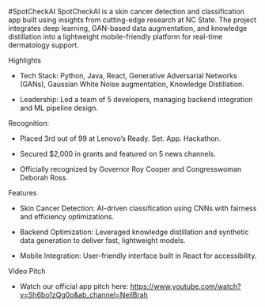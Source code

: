 #SpotCheckAI
SpotCheckAI is a skin cancer detection and classification app built using insights from cutting-edge research at NC State. The project integrates deep learning, GAN-based data augmentation, and knowledge distillation into a lightweight mobile-friendly platform for real-time dermatology support.

Highlights

- Tech Stack: Python, Java, React, Generative Adversarial Networks (GANs), Gaussian White Noise augmentation, Knowledge Distillation.

- Leadership: Led a team of 5 developers, managing backend integration and ML pipeline design.

Recognition:

- Placed 3rd out of 99 at Lenovo’s Ready. Set. App. Hackathon.

- Secured $2,000 in grants and featured on 5 news channels.

- Officially recognized by Governor Roy Cooper and Congresswoman Deborah Ross.

Features

- Skin Cancer Detection: AI-driven classification using CNNs with fairness and efficiency optimizations.

- Backend Optimization: Leveraged knowledge distillation and synthetic data generation to deliver fast, lightweight models.

- Mobile Integration: User-friendly interface built in React for accessibility.

Video Pitch 

- Watch our official app pitch here: https://www.youtube.com/watch?v=Sh6bo1zQg0o&ab_channel=NeilBrah 
